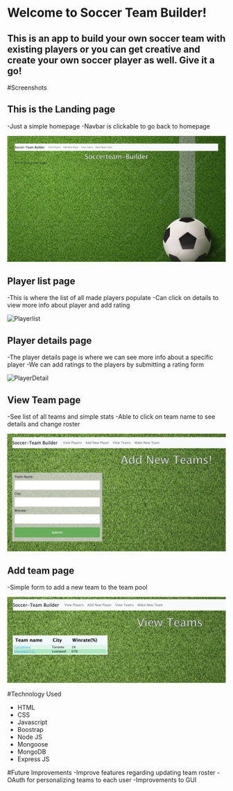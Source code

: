 # Welcome to Soccer Team Builder!

## This is an app to build your own soccer team with existing players or you can get creative and create your own soccer player as well. Give it a go!

#Screenshots

## This is the Landing page

-Just a simple homepage
-Navbar is clickable to go back to homepage

![Homepage](/public/images/HomePage.png)

## Player list page

-This is where the list of all made players populate
-Can click on details to view more info about player and add rating

![Playerlist](/public/images/ViewPlayers.png)

## Player details page

-The player details page is where we can see more info about a specific player
-We can add ratings to the players by submitting a rating form

![PlayerDetail](/public/images/PlayerDetail.png)

## View Team page

-See list of all teams and simple stats
-Able to click on team name to see details and change roster

![Viewteam](/public/images/ViewTeams.png)

## Add team page

-Simple form to add a new team to the team pool

![NewTeam](/public/images/MakeNewTeam.png)

#Technology Used

- HTML
- CSS
- Javascript
- Boostrap
- Node JS
- Mongoose
- MongoDB
- Express JS

#Future Improvements
-Improve features regarding updating team roster
-OAuth for personalizing teams to each user
-Improvements to GUI

